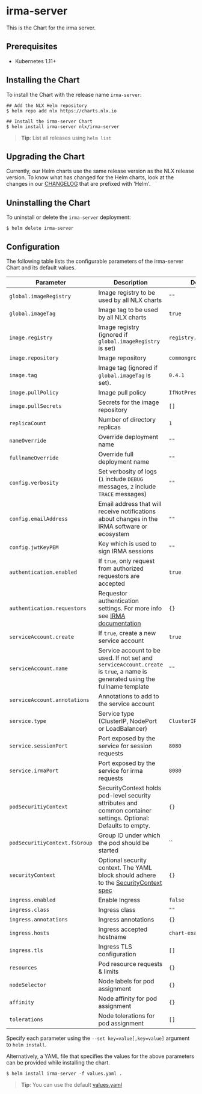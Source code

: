# irma-server

This is the Chart for the irma server.

## Prerequisites

- Kubernetes 1.11+

## Installing the Chart

To install the Chart with the release name `irma-server`:

```console
## Add the NLX Helm repository
$ helm repo add nlx https://charts.nlx.io

## Install the irma-server Chart
$ helm install irma-server nlx/irma-server
```

> **Tip**: List all releases using `helm list`

## Upgrading the Chart

Currently, our Helm charts use the same release version as the NLX release version. 
To know what has changed for the Helm charts, look at the changes in our [CHANGELOG](https://gitlab.com/commonground/nlx/nlx/-/blob/master/CHANGELOG.md) 
that are prefixed with 'Helm'.

## Uninstalling the Chart

To uninstall or delete the `irma-server` deployment:

```console
$ helm delete irma-server
```

## Configuration

The following table lists the configurable parameters of the irma-server Chart and its default values.

| Parameter | Description | Default |
| --------- | ----------- | ------- |
| `global.imageRegistry` | Image registry to be used by all NLX charts | `""` |
| `global.imageTag` | Image tag to be used by all NLX charts | `true` |
| `image.registry` | Image registry (ignored if `global.imageRegistry` is set) | `registry.gitlab.com` |
| `image.repository` | Image repository | `commonground/nlx/irma` |
| `image.tag` | Image tag (ignored if `global.imageTag` is set). | `0.4.1` |
| `image.pullPolicy` | Image pull policy | `IfNotPresent` |
| `image.pullSecrets` | Secrets for the image repository | `[]` |
| `replicaCount` | Number of directory replicas | `1` |
| `nameOverride` | Override deployment name | `""` |
| `fullnameOverride` | Override full deployment name | `""` | 
| `config.verbosity` | Set verbosity of logs (`1` include `DEBUG` messages, `2` include `TRACE` messages) | `""` |
| `config.emailAddress` | Email address that will receive notifications about changes in the IRMA software or ecosystem | `""` |
| `config.jwtKeyPEM` | Key which is used to sign IRMA sessions | `""` |
| `authentication.enabled` | If `true`, only request from authorized requestors are accepted | `true` |
| `authentication.requestors` | Requestor authentication settings. For more info see [IRMA documentation](https://irma.app/docs/irma-server/)| `{}`|
| `serviceAccount.create` | If `true`, create a new service account | `true` |
| `serviceAccount.name` | Service account to be used. If not set and `serviceAccount.create` is `true`, a name is generated using the fullname template | `""` |
| `serviceAccount.annotations` | Annotations to add to the service account |
| `service.type` | Service type (ClusterIP, NodePort or LoadBalancer) | `ClusterIP` |
| `service.sessionPort` | Port exposed by the service for session requests | `8080` |
| `service.irmaPort` | Port exposed by the service for irma requests | `8080` |
| `podSecuritiyContext` | SecurityContext holds pod-level security attributes and common container settings. Optional: Defaults to empty. | `{}` |
| `podSecuritiyContext.fsGroup` | Group ID under which the pod should be started | `` |
| `securityContext` | Optional security context. The YAML block should adhere to the [SecurityContext spec](https://kubernetes.io/docs/reference/generated/kubernetes-api/v1.16/#securitycontext-v1-core) | `{}` |
| `ingress.enabled` | Enable Ingress | `false` |
| `ingress.class` | Ingress class | `""` |
| `ingress.annotations` | Ingress annotations | `{}` 
| `ingress.hosts` | Ingress accepted hostname | `chart-example.local` |
| `ingress.tls` | Ingress TLS configuration | `[]` |
| `resources` | Pod resource requests & limits | `{}` |
| `nodeSelector` | Node labels for pod assignment | `{}` |
| `affinity` | Node affinity for pod assignment | `{}` |
| `tolerations` | Node tolerations for pod assignment | `[]` |

Specify each parameter using the `--set key=value[,key=value]` argument to `helm install`.

Alternatively, a YAML file that specifies the values for the above parameters can be provided while installing the chart. 

```console
$ helm install irma-server -f values.yaml .
```
> **Tip**: You can use the default [values.yaml](https://gitlab.com/commonground/nlx/nlx/blob/master/helm/charts/irma-server/values.yaml)
